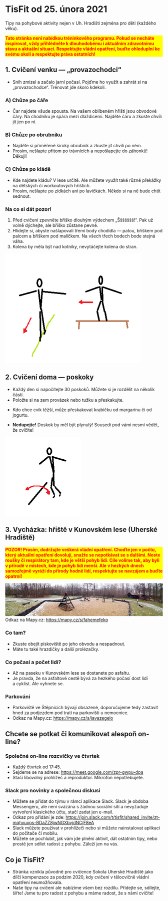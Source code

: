 # TisFit od 25. února 2021
Tipy na pohybové aktivity nejen v Uh. Hradišti zejména pro děti (každého věku).

<strong style="color: red; background-color: yellow"><div style="color: red; background-color: yellow">Tato stránka není nabídkou tréninkového programu. Pokud se necháte inspirovat, vždy přihlédněte k&nbsp;dlouhodobému i&nbsp;aktuálním zdravotnímu stavu a&nbsp;aktuální situaci. Respektujte vládní opatření, buďte ohleduplní ke svému okolí a&nbsp;respektujte práva ostatních!</div></strong>

## 1. Cvičení venku &mdash; „provazochodci“
* Sníh zmizel a&nbsp;začalo jarní počasí. Pojďme ho využít a&nbsp;zahrát si na „provazochodce“. Trénovat jde skoro kdekoli.

### A) Chůze po čáře
- Čar najdete všude spousta. Na vašem oblíbeném hřišti jsou obvodové čáry. Na chodníku je spára mezi dlaždicemi. Najděte čáru a&nbsp;zkuste chvíli jít jen po ní.

### B) Chůze po obrubníku
- Najděte si přiměřeně široký obrubník a&nbsp;zkuste jít chvíli po něm.
- Prosím, nešlapte přitom po trávnících a&nbsp;nepošlapejte do záhonků! Děkuji!

### C) Chůze po kládě
- Kde najdete kládu? V&nbsp;lese určitě. Ale můžete využít také různé překážky na dětských či workoutových hřištích.
- Prosím, nešlapte po zídkách ani po lavičkách. Někdo si na ně bude chtít sednout.

### Na co si dát pozor!
1. Před cvičení zpevněte bříško dlouhým výdechem „Ššššššš!“. Pak už volně dýchejte, ale bříško zůstane pevné. 
2. Hlídejte si, abyste našlapovali třemi body chodidla — patou, bříškem pod palcem a&nbsp;bříškem pod malíčkem. Na všech třech bodech bode stejná váha.
3. Kolena by měla být nad kotníky, nevytáčejte kolena do stran.

![„Provazochodec“](obrazky/aktivita_provazochodec.png)

## 2. Cvičení doma &mdash; poskoky
* Každý den si napočítejte 30&nbsp;poskoků. Můžete si je rozdělit na několik částí.
* Položte si na zem provázek nebo tužku a&nbsp;přeskakujte.
- Kdo chce cvik těžší, může přeskakovat krabičku od margarínu či od jogurtu.
* **Nedupejte!** Doskok by měl být plynulý! Sousedi pod vámi nesmí vědět, že cvičíte!

![Přeskoky](obrazky/cvik_poskoky.png)

## 3. Vycházka: hřiště v&nbsp;Kunovském lese (Uherské Hradiště)

<strong style="color: red; background-color: yellow"><p style="color: red; background-color: yellow">POZOR! Prosím, dodržujte veškerá vládní opatření. Choďte jen v&nbsp;počtu, který aktuální opatření dovolují, snažte se nepotkávat se s&nbsp;dalšími. Noste roušky či respirátory tam, kde je větší pohyb lidí. Cíle volíme tak, aby byli v&nbsp;přírodě v&nbsp;místech, kde je pohyb lidí menší. Ale v&nbsp;hezkých dnech samozřejmě vyráží do přírody hodně lidí, respektujte se navzájem a&nbsp;buďte opatrní!</p></strong>

![Hřiště v Kunovském lese](mista/hriste-kunovsky-les.jpg)
Odkaz na Mapy.cz: https://mapy.cz/s/fahemefeko

### Co tam?
- Zkuste obejít pískoviště po jeho obvodu a&nbsp;nespadnout.
- Máte tu také hrazdičky a&nbsp;další prolézačky.

### Co počasí a&nbsp;počet lidí?
- Až na paseku v&nbsp;Kunovském lese se dostanete po asfaltu.
- Je pravda, že na asfaltové cestě bývá za hezkého počasí dost lidí a&nbsp;cyklist. Ale vyhnete se.

### Parkování
- Parkoviště ve Štěpnicích bývají obsazené, doporučujeme tedy zastavit hned za podjezdem pod tratí na parkovišti u&nbsp;nemocnice. 
- Odkaz na Mapy.cz: https://mapy.cz/s/javazegelo

## Chcete se potkat či komunikovat alespoň on-line?

### Společné on-line rozcvičky ve čtvrtek
- Každý čtvrtek od 17:45.
- Sejdeme se na adrese: https://meet.google.com/zpr-gwpu-dpa
- Stačí libovolný prohlížeč a&nbsp;reproduktor. Mikrofon nepotřebujete.

### Slack pro novinky a společnou diskusi
- Můžete se přidat do týmu v rámci aplikace Slack. Slack je obdoba Messengeru, ale není svázána s&nbsp;žádnou sociální sítí a&nbsp;nevyžaduje vytvoření klasického účtu, stačí zadat jen e-mail.
- Odkaz pro přidání je zde: 
https://join.slack.com/t/tisfit/shared_invite/zt-mqhvuxps-BDaZZ8jwNGXbvjdNCjF8eA
- Slack můžete používat v&nbsp;prohlížeči nebo si můžete nainstalovat aplikaci do počítače či mobilu.
- Můžete se pochlubit, jak vám jde plnění aktivit, dát ostatním tipy, nebo prostě jen sdílet radost z&nbsp;pohybu. Záleží jen na vás.

## Co je TisFit?
* Stránka vznikla původně pro cvičence Sokola Uherské Hradiště jako dílčí kompenzace za podzim 2020, kdy cvičení v&nbsp;tělocvičně vládní opatření neumožňovala.
* Naše tipy na cvičení ale nabízíme všem bez rozdílu. Přidejte se, sdílejte, šiřte! Jsme tu pro radost z&nbsp;pohybu a&nbsp;máme radost, že s&nbsp;námi cvičíte!
